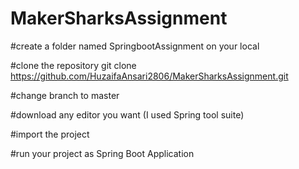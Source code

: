 # MakerSharksAssignment

#create a folder named SpringbootAssignment on your local

#clone the repository
git clone https://github.com/HuzaifaAnsari2806/MakerSharksAssignment.git

#change branch to master

#download any editor you want (I used Spring tool suite)

#import the project

#run your project as Spring Boot Application
